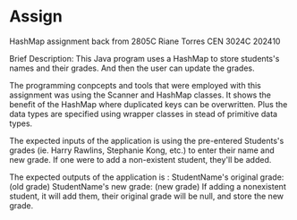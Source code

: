 # Assign
HashMap assignment back from 2805C
Riane Torres
CEN 3024C
202410

Brief Description:
This Java program uses a HashMap to store students's names and their grades. And then the user can update the grades.

The programming conpcepts and tools that were employed with this assignment was using the Scanner and HashMap classes. It shows the benefit of the HashMap where duplicated keys can be overwritten. Plus the data types are specified using wrapper classes in stead of primitive data types.

The expected inputs of the application is using the pre-entered Students's grades (ie. Harry Rawlins, Stephanie Kong, etc.) to enter their name and new grade. If one    were to add a non-existent student, they'll be added.

The expected outputs of the application is :
  StudentName's original grade: (old grade)
  StudentName's new grade: (new grade)
If adding a nonexistent student, it will add them, their original grade will be null, and store the new grade.
